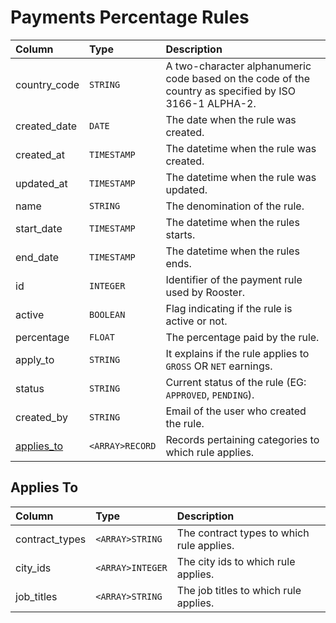 # Payments Percentage Rules

| Column | Type | Description |
| :--- | :--- | :--- |
| country_code | `STRING` | A two-character alphanumeric code based on the code of the country as specified by ISO 3166-1 ALPHA-2. |
| created_date | `DATE` | The date when the rule was created. |
| created_at | `TIMESTAMP` | The datetime when the rule was created. |
| updated_at | `TIMESTAMP` | The datetime when the rule was updated. |
| name | `STRING` | The denomination of the rule. |
| start_date | `TIMESTAMP` | The datetime when the rules starts. |
| end_date | `TIMESTAMP` | The datetime when the rules ends. |
| id | `INTEGER` | Identifier of the payment rule used by Rooster. |
| active | `BOOLEAN` | Flag indicating if the rule is active or not. |
| percentage | `FLOAT` | The percentage paid by the rule. |
| apply_to | `STRING` | It explains if the rule applies to `GROSS` OR `NET` earnings. |
| status | `STRING` | Current status of the rule (EG: `APPROVED`, `PENDING`). |
| created_by | `STRING` | Email of the user who created the rule. |
| [applies_to](#applies-to) | `<ARRAY>RECORD` | Records pertaining categories to which rule applies. |

## Applies To

| Column | Type | Description |
| :--- | :--- | :--- |
| contract_types | `<ARRAY>STRING` | The contract types to which rule applies. |
| city_ids | `<ARRAY>INTEGER` | The city ids to which rule applies. |
| job_titles | `<ARRAY>STRING` | The job titles to which rule applies. |
